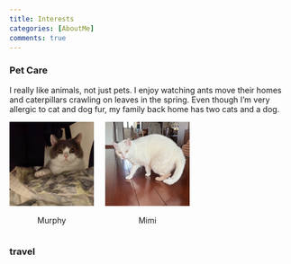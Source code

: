 ```yaml
---
title: Interests
categories: [AboutMe]
comments: true
---
```


### Pet Care

I really like animals, not just pets. I enjoy watching ants move their homes and caterpillars crawling on leaves in the spring. Even though I’m very allergic to cat and dog fur, my family back home has two cats and a dog.

<div style="display: flex; gap: 20px; margin-top: 10px;">
  <div style="text-align: center;">
    <img src="assets/img/murphy_pic.jpg" alt="Murphy" style="width: 150px; height: auto;">
    <p>Murphy</p>
  </div>
  <div style="text-align: center;">
    <img src="assets/img/mimi_pic.jpg" alt="Mimi" style="width: 150px; height: auto;">
    <p>Mimi</p>
  </div>
</div>



### travel
